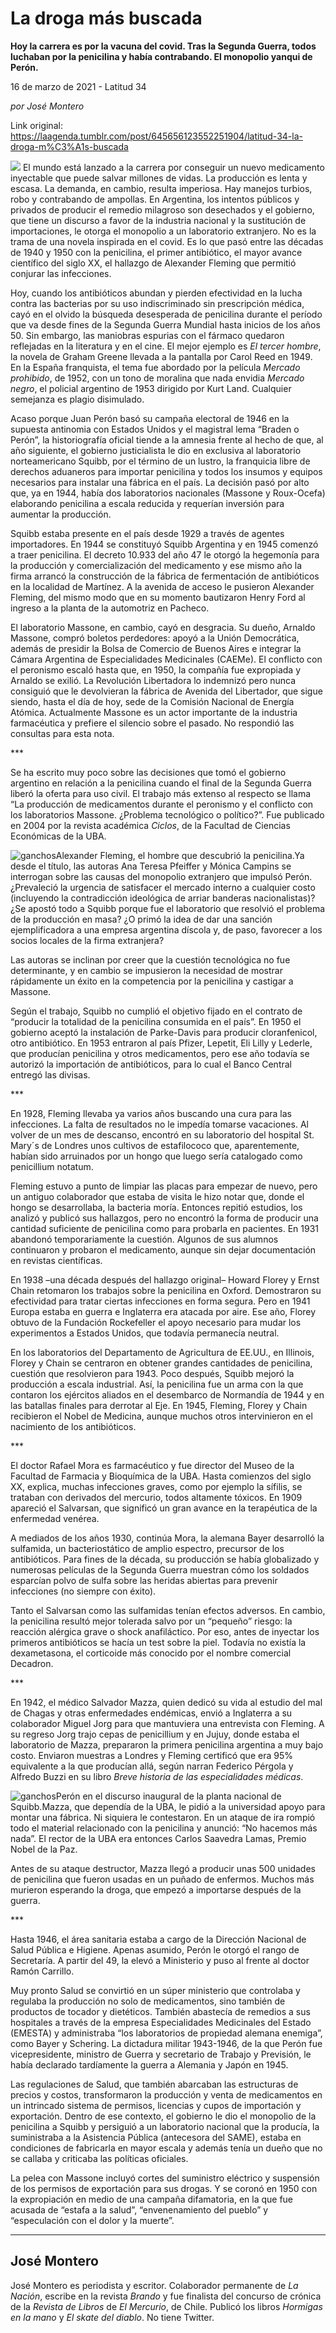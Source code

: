 # La droga más buscada

**Hoy la carrera es por la vacuna del covid. Tras la Segunda Guerra, todos luchaban por la penicilina y había contrabando. El monopolio yanqui de Perón.**

16 de marzo de 2021 - Latitud 34

_por José Montero_

Link original: https://laagenda.tumblr.com/post/645656123552251904/latitud-34-la-droga-m%C3%A1s-buscada

![](https://64.media.tumblr.com/8f30e1c55c5575f5656500e508a74525/a588e84b8fb0b327-ae/s500x750/30d07d4ab32ae26c50a10ebe8692d6719e0ed0bd.jpg)
El mundo está lanzado a la carrera por conseguir un nuevo medicamento inyectable que puede salvar millones de vidas. La producción es lenta y escasa. La demanda, en cambio, resulta imperiosa. Hay manejos turbios, robo y contrabando de ampollas. En Argentina, los intentos públicos y privados de producir el remedio milagroso son desechados y el gobierno, que tiene un discurso a favor de la industria nacional y la sustitución de importaciones, le otorga el monopolio a un laboratorio extranjero. No es la trama de una novela inspirada en el covid. Es lo que pasó entre las décadas de 1940 y 1950 con la penicilina, el primer antibiótico, el mayor avance científico del siglo XX, el hallazgo de Alexander Fleming que permitió conjurar las infecciones.

Hoy, cuando los antibióticos abundan y pierden efectividad en la lucha contra las bacterias por su uso indiscriminado sin prescripción médica, cayó en el olvido la búsqueda desesperada de penicilina durante el período que va desde fines de la Segunda Guerra Mundial hasta inicios de los años 50. Sin embargo, las maniobras espurias con el fármaco quedaron reflejadas en la literatura y en el cine. El mejor ejemplo es *El tercer hombre*, la novela de Graham Greene llevada a la pantalla por Carol Reed en 1949. En la España franquista, el tema fue abordado por la película *Mercado prohibido*, de 1952, con un tono de moralina que nada envidia *Mercado negro*, el policial argentino de 1953 dirigido por Kurt Land. Cualquier semejanza es plagio disimulado.

Acaso porque Juan Perón basó su campaña electoral de 1946 en la supuesta antinomia con Estados Unidos y el magistral lema “Braden o Perón”, la historiografía oficial tiende a la amnesia frente al hecho de que, al año siguiente, el gobierno justicialista le dio en exclusiva al laboratorio norteamericano Squibb, por el término de un lustro, la franquicia libre de derechos aduaneros para importar penicilina y todos los insumos y equipos necesarios para instalar una fábrica en el país. La decisión pasó por alto que, ya en 1944, había dos laboratorios nacionales (Massone y Roux-Ocefa) elaborando penicilina a escala reducida y requerían inversión para aumentar la producción. 

Squibb estaba presente en el país desde 1929 a través de agentes importadores. En 1944 se constituyó Squibb Argentina y en 1945 comenzó a traer penicilina. El decreto 10.933 del año 47 le otorgó la hegemonía para la producción y comercialización del medicamento y ese mismo año la firma arrancó la construcción de la fábrica de fermentación de antibióticos en la localidad de Martínez. A la avenida de acceso le pusieron Alexander Fleming, del mismo modo que en su momento bautizaron Henry Ford al ingreso a la planta de la automotriz en Pacheco.

El laboratorio Massone, en cambio, cayó en desgracia. Su dueño, Arnaldo Massone, compró boletos perdedores: apoyó a la Unión Democrática, además de presidir la Bolsa de Comercio de Buenos Aires e integrar la Cámara Argentina de Especialidades Medicinales (CAEMe). El conflicto con el peronismo escaló hasta que, en 1950, la compañía fue expropiada y Arnaldo se exilió. La Revolución Libertadora lo indemnizó pero nunca consiguió que le devolvieran la fábrica de Avenida del Libertador, que sigue siendo, hasta el día de hoy, sede de la Comisión Nacional de Energía Atómica. Actualmente Massone es un actor importante de la industria farmacéutica y prefiere el silencio sobre el pasado. No respondió las consultas para esta nota.

 \*\*\*

Se ha escrito muy poco sobre las decisiones que tomó el gobierno argentino en relación a la penicilina cuando el final de la Segunda Guerra liberó la oferta para uso civil. El trabajo más extenso al respecto se llama “La producción de medicamentos durante el peronismo y el conflicto con los laboratorios Massone. ¿Problema tecnológico o político?”. Fue publicado en 2004 por la revista académica *Ciclos*, de la Facultad de Ciencias Económicas de la UBA.

![ganchos](https://64.media.tumblr.com/038c08a38e4e87784b6ea0156d70a1c4/a588e84b8fb0b327-e5/s500x750/55f7333197696b29d6d965061c5985ed75d3e48f.jpg)Alexander Fleming, el hombre que descubrió la penicilina.Ya desde el título, las autoras Ana Teresa Pfeiffer y Mónica Campins se interrogan sobre las causas del monopolio extranjero que impulsó Perón. ¿Prevaleció la urgencia de satisfacer el mercado interno a cualquier costo (incluyendo la contradicción ideológica de arriar banderas nacionalistas)? ¿Se apostó todo a Squibb porque fue el laboratorio que resolvió el problema de la producción en masa? ¿O primó la idea de dar una sanción ejemplificadora a una empresa argentina díscola y, de paso, favorecer a los socios locales de la firma extranjera?

Las autoras se inclinan por creer que la cuestión tecnológica no fue determinante, y en cambio se impusieron la necesidad de mostrar rápidamente un éxito en la competencia por la penicilina y castigar a Massone.

Según el trabajo, Squibb no cumplió el objetivo fijado en el contrato de “producir la totalidad de la penicilina consumida en el país”. En 1950 el gobierno aceptó la instalación de Parke-Davis para producir cloranfenicol, otro antibiótico. En 1953 entraron al país Pfizer, Lepetit, Eli Lilly y Lederle, que producían penicilina y otros medicamentos, pero ese año todavía se autorizó la importación de antibióticos, para lo cual el Banco Central entregó las divisas.

 \*\*\*

En 1928, Fleming llevaba ya varios años buscando una cura para las infecciones. La falta de resultados no le impedía tomarse vacaciones. Al volver de un mes de descanso, encontró en su laboratorio del hospital St. Mary´s de Londres unos cultivos de estafilococo que, aparentemente, habían sido arruinados por un hongo que luego sería catalogado como penicillium notatum.

Fleming estuvo a punto de limpiar las placas para empezar de nuevo, pero un antiguo colaborador que estaba de visita le hizo notar que, donde el hongo se desarrollaba, la bacteria moría. Entonces repitió estudios, los analizó y publicó sus hallazgos, pero no encontró la forma de producir una cantidad suficiente de penicilina como para probarla en pacientes. En 1931 abandonó temporariamente la cuestión. Algunos de sus alumnos continuaron y probaron el medicamento, aunque sin dejar documentación en revistas científicas. 

En 1938 –una década después del hallazgo original– Howard Florey y Ernst Chain retomaron los trabajos sobre la penicilina en Oxford. Demostraron su efectividad para tratar ciertas infecciones en forma segura. Pero en 1941 Europa estaba en guerra e Inglaterra era atacada por aire. Ese año, Florey obtuvo de la Fundación Rockefeller el apoyo necesario para mudar los experimentos a Estados Unidos, que todavía permanecía neutral.

En los laboratorios del Departamento de Agricultura de EE.UU., en Illinois, Florey y Chain se centraron en obtener grandes cantidades de penicilina, cuestión que resolvieron para 1943. Poco después, Squibb mejoró la producción a escala industrial. 
Así, la penicilina fue un arma con la que contaron los ejércitos aliados en el desembarco de Normandía de 1944 y en las batallas finales para derrotar al Eje. En 1945, Fleming, Florey y Chain recibieron el Nobel de Medicina, aunque muchos otros intervinieron en el nacimiento de los antibióticos.

 \*\*\*

El doctor Rafael Mora es farmacéutico y fue director del Museo de la Facultad de Farmacia y Bioquímica de la UBA. Hasta comienzos del siglo XX, explica, muchas infecciones graves, como por ejemplo la sífilis, se trataban con derivados del mercurio, todos altamente tóxicos. En 1909 apareció el Salvarsan, que significó un gran avance en la terapéutica de la enfermedad venérea.

A mediados de los años 1930, continúa Mora, la alemana Bayer desarrolló la sulfamida, un bacteriostático de amplio espectro, precursor de los antibióticos. Para fines de la década, su producción se había globalizado y numerosas películas de la Segunda Guerra muestran cómo los soldados esparcían polvo de sulfa sobre las heridas abiertas para prevenir infecciones (no siempre con éxito).

Tanto el Salvarsan como las sulfamidas tenían efectos adversos. En cambio, la penicilina resultó mejor tolerada salvo por un “pequeño” riesgo: la reacción alérgica grave o shock anafiláctico. Por eso, antes de inyectar los primeros antibióticos se hacía un test sobre la piel. Todavía no existía la dexametasona, el corticoide más conocido por el nombre comercial Decadron.

 \*\*\*

En 1942, el médico Salvador Mazza, quien dedicó su vida al estudio del mal de Chagas y otras enfermedades endémicas, envió a Inglaterra a su colaborador Miguel Jorg para que mantuviera una entrevista con Fleming. A su regreso Jorg trajo cepas de penicillium y en Jujuy, donde estaba el laboratorio de Mazza, prepararon la primera penicilina argentina a muy bajo costo. Enviaron muestras a Londres y Fleming certificó que era 95% equivalente a la que producían allá, según narran Federico Pérgola y Alfredo Buzzi en su libro *Breve historia de las especialidades médicas*.

![ganchos](https://64.media.tumblr.com/0de0b224810e5d049fb08848f74c5cc8/a588e84b8fb0b327-95/s500x750/c2607cdc6d95cc28b4705813145acddbf5794c6b.jpg)Perón en el discurso inaugural de la planta nacional de Squibb.Mazza, que dependía de la UBA, le pidió a la universidad apoyo para montar una fábrica. Ni siquiera le contestaron. En un ataque de ira rompió todo el material relacionado con la penicilina y anunció: “No hacemos más nada”. El rector de la UBA era entonces Carlos Saavedra Lamas, Premio Nobel de la Paz.

Antes de su ataque destructor, Mazza llegó a producir unas 500 unidades de penicilina que fueron usadas en un puñado de enfermos. Muchos más murieron esperando la droga, que empezó a importarse después de la guerra.

\*\*\*

Hasta 1946, el área sanitaria estaba a cargo de la Dirección Nacional de Salud Pública e Higiene. Apenas asumido, Perón le otorgó el rango de Secretaría. A partir del 49, la elevó a Ministerio y puso al frente al doctor Ramón Carrillo.

Muy pronto Salud se convirtió en un súper ministerio que controlaba y regulaba la producción no solo de medicamentos, sino también de productos de tocador y dietéticos. También abastecía de remedios a sus hospitales a través de la empresa Especialidades Medicinales del Estado (EMESTA) y administraba “los laboratorios de propiedad alemana enemiga”, como Bayer y Schering. La dictadura militar 1943-1946, de la que Perón fue vicepresidente, ministro de Guerra y secretario de Trabajo y Previsión, le había declarado tardíamente la guerra a Alemania y Japón en 1945.

Las regulaciones de Salud, que también abarcaban las estructuras de precios y costos, transformaron la producción y venta de medicamentos en un intrincado sistema de permisos, licencias y cupos de importación y exportación. Dentro de ese contexto, el gobierno le dio el monopolio de la penicilina a Squibb y persiguió a un laboratorio nacional que la producía, la suministraba a la Asistencia Pública (antecesora del SAME), estaba en condiciones de fabricarla en mayor escala y además tenía un dueño que no se callaba y criticaba las políticas oficiales. 

La pelea con Massone incluyó cortes del suministro eléctrico y suspensión de los permisos de exportación para sus drogas. Y se coronó en 1950 con la expropiación en medio de una campaña difamatoria, en la que fue acusada de “estafa a la salud”, “envenenamiento del pueblo” y “especulación con el dolor y la muerte”.

  




---

 José Montero
-------------

 José Montero es periodista y escritor. Colaborador permanente de *La Nación*, escribe en la revista *Brando* y fue finalista del concurso de crónica de la *Revista de Libros* de *El Mercurio*, de Chile. Publicó los libros *Hormigas en la mano* y *El skate del diablo*. No tiene Twitter.

